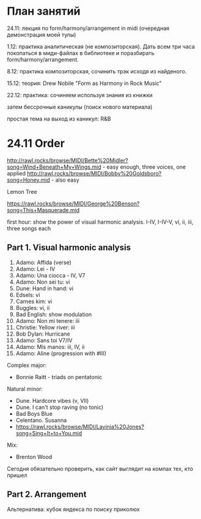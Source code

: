 
# План занятий 

24.11: лекция по form/harmony/arrangement in midi (очередная демонстрация моей тулы)

1.12: практика аналитическая (не композиторская). Дать всем три часа покопаться в миди-файлах в библиотеке и поразбирать form/harmony/arrangement.

8.12: практика композиторская, сочинить трэк исходя из найденого.

15.12: теория: Drew Nobile "Form as Harmony in Rock Music"

22.12: практика: сочиняем используя знания из книжки

затем бессрочные каникулы (поиск нового материала)

простая тема на выход из каникул: R&B

# 24.11 Order

http://rawl.rocks/browse/MIDI/Bette%20Midler?song=Wind+Beneath+My+Wings.mid - easy enough, three voices, one applied
http://rawl.rocks/browse/MIDI/Bobby%20Goldsboro?song=Honey.mid - also easy


Lemon Tree

https://rawl.rocks/browse/MIDI/George%20Benson?song=This+Masquerade.mid

first hour: show the power of visual harmonic analysis. I-IV, I-IV-V, vi, ii, iii, three songs each


## Part 1. Visual harmonic analysis


1. Adamo: Affida (verse)
2. Adamo: Lei - IV
3. Adamo: Una ciocca - IV, V7
6. Adamo: Non sei tu: vi
7. Dune: Hand in hand: vi
8. Edsels: vi
9. Carnes kim: vi
10. Buggles: vi, ii
11. Bad English: show modulation
5. Adamo: Non mi tenere: iii
6. Christie: Yellow river: iii
7. Bob Dylan: Hurricane
8. Adamo: Sans toi V7/IV
1. Adamo: Mis manos: iii, IV, ii
2. Adamo: Aline (progression with #III)

Complex major:
- Bonnie Raitt - triads on pentatonic


Natural minor:
- Dune. Hardcore vibes (v, VII)
- Dune. I can't stop raving (no tonic)
- Bad Boys Blue
- Celentano. Susanna
- https://rawl.rocks/browse/MIDI/Lavinia%20Jones?song=Sing+It+to+You.mid

Mix:
- Brenton Wood


Сегодня обязательно проверить, как сайт выглядит на компах тех, кто пришел

## Part 2. Arrangement

Альтернатива: кубок яндекса по поиску приколюх
